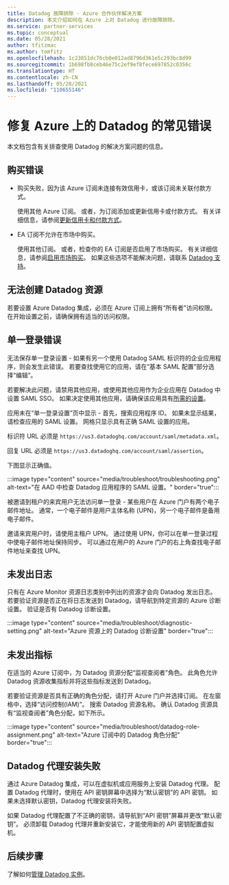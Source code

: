 ```yaml
---
title: Datadog 故障排除 - Azure 合作伙伴解决方案
description: 本文介绍如何在 Azure 上对 Datadog 进行故障排除。
ms.service: partner-services
ms.topic: conceptual
ms.date: 05/28/2021
author: tfitzmac
ms.author: tomfitz
ms.openlocfilehash: 1c23851dc76cb0e012ad8796d361e5c293bc8d99
ms.sourcegitcommit: 1b698fb8ceb46e75c2ef9ef8fece697852c0356c
ms.translationtype: HT
ms.contentlocale: zh-CN
ms.lasthandoff: 05/28/2021
ms.locfileid: "110655146"
---
```

# <a name="fix-common-errors-for-datadog-on-azure"></a>修复 Azure 上的 Datadog 的常见错误

本文档包含有关排查使用 Datadog 的解决方案问题的信息。

## <a name="purchase-errors"></a>购买错误

* 购买失败，因为该 Azure 订阅未连接有效信用卡，或该订阅未关联付款方式。

  使用其他 Azure 订阅。 或者，为订阅添加或更新信用卡或付款方式。 有关详细信息，请参阅[更新信用卡和付款方式](../../cost-management-billing/manage/change-credit-card.md)。

* EA 订阅不允许在市场中购买。

  使用其他订阅。 或者，检查你的 EA 订阅是否启用了市场购买。 有关详细信息，请参阅[启用市场购买](../../cost-management-billing/manage/ea-azure-marketplace.md#enabling-azure-marketplace-purchases)。 如果这些选项不能解决问题，请联系 [Datadog 支持](https://www.datadoghq.com/support)。

## <a name="unable-to-create-datadog-resource"></a>无法创建 Datadog 资源

若要设置 Azure Datadog 集成，必须在 Azure 订阅上拥有“所有者”访问权限。 在开始设置之前，请确保拥有适当的访问权限。

## <a name="single-sign-on-errors"></a>单一登录错误

无法保存单一登录设置 - 如果有另一个使用 Datadog SAML 标识符的企业应用程序，则会发生此错误。 若要查找使用它的应用，请在“基本 SAML 配置”部分选择“编辑”。

若要解决此问题，请禁用其他应用，或使用其他应用作为企业应用在 Datadog 中设置 SAML SSO。 如果决定使用其他应用，请确保该应用具有[所需的设置](create.md#configure-single-sign-on)。

应用未在“单一登录设置”页中显示 - 首先，搜索应用程序 ID。 如果未显示结果，请检查应用的 SAML 设置。 网格只显示具有正确 SAML 设置的应用。 

标识符 URL 必须是 `https://us3.datadoghq.com/account/saml/metadata.xml`。

回复 URL 必须是 `https://us3.datadoghq.com/account/saml/assertion`。

下图显示正确值。
  
:::image type="content" source="media/troubleshoot/troubleshooting.png" alt-text="在 AAD 中检查 Datadog 应用程序的 SAML 设置。" border="true":::

被邀请到租户的来宾用户无法访问单一登录 - 某些用户在 Azure 门户有两个电子邮件地址。 通常，一个电子邮件是用户主体名称 (UPN)，另一个电子邮件是备用电子邮件。

邀请来宾用户时，请使用主租户 UPN。 通过使用 UPN，你可以在单一登录过程中使电子邮件地址保持同步。 可以通过在用户的 Azure 门户的右上角查找电子邮件地址来查找 UPN。
  
## <a name="logs-not-being-emitted"></a>未发出日志

只有在 Azure Monitor 资源日志类别中列出的资源才会向 Datadog 发出日志。 若要验证资源是否正在将日志发送到 Datadog，请导航到特定资源的 Azure 诊断设置。 验证是否有 Datadog 诊断设置。

:::image type="content" source="media/troubleshoot/diagnostic-setting.png" alt-text="Azure 资源上的 Datadog 诊断设置" border="true":::

## <a name="metrics-not-being-emitted"></a>未发出指标

在适当的 Azure 订阅中，为 Datadog 资源分配“监视查阅者”角色。 此角色允许 Datadog 资源收集指标并将这些指标发送到 Datadog。

若要验证资源是否具有正确的角色分配，请打开 Azure 门户并选择订阅。 在左窗格中，选择“访问控制(IAM)”。 搜索 Datadog 资源名称。 确认 Datadog 资源具有“监视查阅者”角色分配，如下所示。

:::image type="content" source="media/troubleshoot/datadog-role-assignment.png" alt-text="Azure 订阅中的 Datadog 角色分配" border="true":::

## <a name="datadog-agent-installation-fails"></a>Datadog 代理安装失败

通过 Azure Datadog 集成，可以在虚拟机或应用服务上安装 Datadog 代理。 配置 Datadog 代理时，使用在 API 密钥屏幕中选择为“默认密钥”的 API 密钥。 如果未选择默认密钥，Datadog 代理安装将失败。

如果 Datadog 代理配置了不正确的密钥，请导航到“API 密钥”屏幕并更改“默认密钥”。 必须卸载 Datadog 代理并重新安装它，才能使用新的 API 密钥配置虚拟机。

## <a name="next-steps"></a>后续步骤

了解如何[管理 Datadog 实例](manage.md)。
